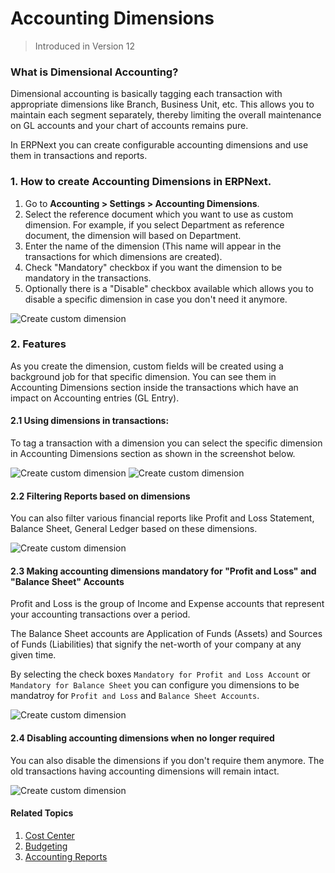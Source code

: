<!-- add-breadcrumbs -->
# Accounting Dimensions

>Introduced in Version 12

### What is Dimensional Accounting?

Dimensional accounting is basically tagging each transaction with appropriate dimensions like Branch, Business Unit, etc. This allows you to maintain each segment separately, thereby limiting the overall maintenance on GL accounts and your chart of accounts remains pure.

In ERPNext you can create configurable accounting dimensions and use them in transactions and reports.


### 1. How to create Accounting Dimensions in ERPNext.

1. Go to **Accounting > Settings > Accounting Dimensions**.
1. Select the reference document which you want to use as custom dimension. For example, if you select Department as reference document, the dimension will based on Department.
1. Enter the name of the dimension (This name will appear in the transactions for which dimensions are created).
1. Check "Mandatory" checkbox if you want the dimension to be mandatory in the transactions.
1. Optionally there is a "Disable" checkbox available which allows you to disable a specific dimension in case you don't need it anymore.

<img alt="Create custom dimension" class="screenshot" src="{{docs_base_url}}/assets/img/accounts/accounting-dimension.png">


### 2. Features

As you create the dimension, custom fields will be created using a background job for that specific dimension. You can see them in Accounting Dimensions section inside the transactions which have an impact on Accounting entries (GL Entry).

#### 2.1 Using dimensions in transactions:

To tag a transaction with a dimension you can select the specific dimension in Accounting Dimensions section as shown in the screenshot below.

<img alt="Create custom dimension" class="screenshot" src="{{docs_base_url}}/assets/img/accounts/dimension-section.png">

<img alt="Create custom dimension" class="screenshot" src="{{docs_base_url}}/assets/img/accounts/dimension-transaction.png">

#### 2.2 Filtering Reports based on dimensions

You can also filter various financial reports like Profit and Loss Statement, Balance Sheet, General Ledger based on these dimensions.

<img alt="Create custom dimension" class="screenshot" src="{{docs_base_url}}/assets/img/accounts/report-dimensions.png">


#### 2.3 Making accounting dimensions mandatory for "Profit and Loss" and "Balance Sheet" Accounts
Profit and Loss is the group of Income and Expense accounts that represent your accounting transactions over a period.

The Balance Sheet accounts are Application of Funds (Assets) and Sources of Funds (Liabilities) that signify the net-worth of your company at any given time.

By selecting the check boxes `Mandatory for Profit and Loss Account` or `Mandatory for Balance Sheet` you can configure you dimensions to be mandatroy for `Profit and Loss` and `Balance Sheet Accounts`.

<img alt="Create custom dimension" class="screenshot" src="{{docs_base_url}}/assets/img/accounts/dimension-mandatory.png">


#### 2.4 Disabling accounting dimensions when no longer required

You can also disable the dimensions if you don't require them anymore. The old transactions having accounting dimensions will remain intact.

<img alt="Create custom dimension" class="screenshot" src="{{docs_base_url}}/assets/img/accounts/dimension-disable.png">


#### Related Topics
1. [Cost Center](/docs/user/manual/en/accounts/cost-center)
1. [Budgeting](/docs/user/manual/en/accounts/budgeting)
1. [Accounting Reports](/docs/user/manual/en/accounts/accounting-reports)

